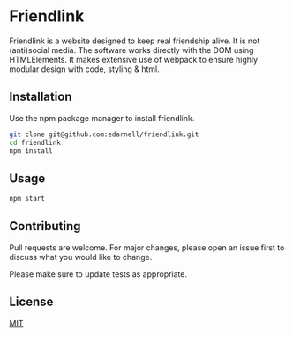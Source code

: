 # Friendlink

Friendlink is a website designed to keep real friendship alive. It is not (anti)social media.
The software works directly with the DOM using HTMLElements.
It makes extensive use of webpack to ensure highly modular design with code, styling & html. 

## Installation

Use the npm package manager to install friendlink.

```bash
git clone git@github.com:edarnell/friendlink.git
cd friendlink
npm install
```

## Usage

```bash
npm start
```

## Contributing

Pull requests are welcome. For major changes, please open an issue first
to discuss what you would like to change.

Please make sure to update tests as appropriate.

## License

[MIT](https://choosealicense.com/licenses/mit/)